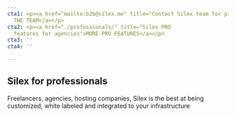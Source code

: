```yaml
---
cta1: <p><a href="mailto:b2b@silex.me" title="Contact Silex team for professionals">CONTACT
  THE TEAM</a></p>
cta2: <p><a href="./professionals/" title="Silex PRO
  features for agencies">MORE PRO FEATURES</a></p>
cta3: ''
cta4: ''

---
```

## Silex for professionals

Freelancers, agencies, hosting companies, Silex is the best at being customized, white labeled and integrated to your infrastructure
